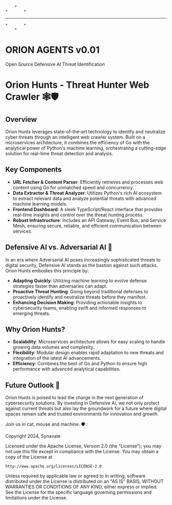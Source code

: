         *
    *       *
  *   *   *   *   *
    *       *
        *
        
# ORION AGENTS v0.01 #
Open Source Defensive AI Threat Identification

# Orion Hunts - Threat Hunter Web Crawler 🕸️🛡️

## Overview
Orion Hunts leverages state-of-the-art technology to identify and neutralize cyber threats through an intelligent web crawler system. Built on a microservices architecture, it combines the efficiency of Go with the analytical power of Python's machine learning, orchestrating a cutting-edge solution for real-time threat detection and analysis.

## Key Components
- **URL Fetcher & Content Parser**: Efficiently retrieves and processes web content using Go for unmatched speed and concurrency.
- **Data Extractor & Threat Analyzer**: Utilizes Python's rich AI ecosystem to extract relevant data and analyze potential threats with advanced machine learning models.
- **Frontend Dashboard**: A sleek TypeScript/React interface that provides real-time insights and control over the threat hunting process.
- **Robust Infrastructure**: Includes an API Gateway, Event Bus, and Service Mesh, ensuring secure, reliable, and efficient communication between services.

## Defensive AI vs. Adversarial AI 🤖
In an era where Adversarial AI poses increasingly sophisticated threats to digital security, Defensive AI stands as the bastion against such attacks. Orion Hunts embodies this principle by:
- **Adapting Quickly**: Utilizing machine learning to evolve defense strategies faster than adversaries can adapt.
- **Proactive Threat Hunting**: Going beyond traditional defenses to proactively identify and neutralize threats before they manifest.
- **Enhancing Decision Making**: Providing actionable insights to cybersecurity teams, enabling swift and informed responses to emerging threats.

## Why Orion Hunts?
- **Scalability**: Microservices architecture allows for easy scaling to handle growing data volumes and complexity.
- **Flexibility**: Modular design enables rapid adaptation to new threats and integration of the latest AI advancements.
- **Efficiency**: Combines the best of Go and Python to ensure high performance with advanced analytical capabilities.

## Future Outlook 🚀
Orion Hunts is poised to lead the charge in the next generation of cybersecurity solutions. By investing in Defensive AI, we not only protect against current threats but also lay the groundwork for a future where digital spaces remain safe and trusted environments for innovation and growth.

Join us in cat, mouse and machine. 🛡️💡





Copyright 2024, Synavate

Licensed under the Apache License, Version 2.0 (the "License");
you may not use this file except in compliance with the License.
You may obtain a copy of the License at

    http://www.apache.org/licenses/LICENSE-2.0

Unless required by applicable law or agreed to in writing, software
distributed under the License is distributed on an "AS IS" BASIS,
WITHOUT WARRANTIES OR CONDITIONS OF ANY KIND, either express or implied.
See the License for the specific language governing permissions and
limitations under the License.

